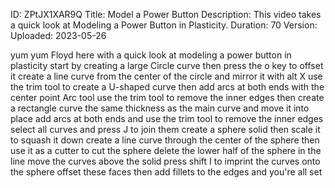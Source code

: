 ID: ZPtJX1XAR9Q
Title: Model a Power Button
Description: This video takes a quick look at Modeling a Power Button in Plasticity.
Duration: 70
Version: 
Uploaded: 2023-05-26

yum yum
Floyd here with a quick look at modeling
a power button in plasticity start by
creating a large Circle curve then press
the o key to offset it create a line
curve from the center of the circle and
mirror it with alt X use the trim tool
to create a U-shaped curve then add arcs
at both ends with the center point Arc
tool use the trim tool to remove the
inner edges then create a rectangle
curve the same thickness as the main
curve and move it into place
add arcs at both ends and use the trim
tool to remove the inner edges
select all curves and press J to join
them
create a sphere solid then scale it to
squash it down
create a line curve through the center
of the sphere then use it as a cutter to
cut the sphere
delete the lower half of the sphere in
the line
move the curves above the solid
press shift I to imprint the curves onto
the sphere offset these faces then add
fillets to the edges and you're all set

